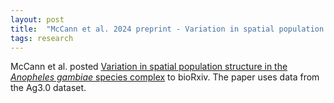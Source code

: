 ```yaml
---
layout: post
title:  "McCann et al. 2024 preprint - Variation in spatial population structure in the Anopheles gambiae species complex"
tags: research
---
```


McCann et al. posted [Variation in spatial population structure in the
*Anopheles gambiae* species
complex](https://doi.org/10.1101/2024.05.26.595955) to bioRxiv. The
paper uses data from the Ag3.0 dataset.


